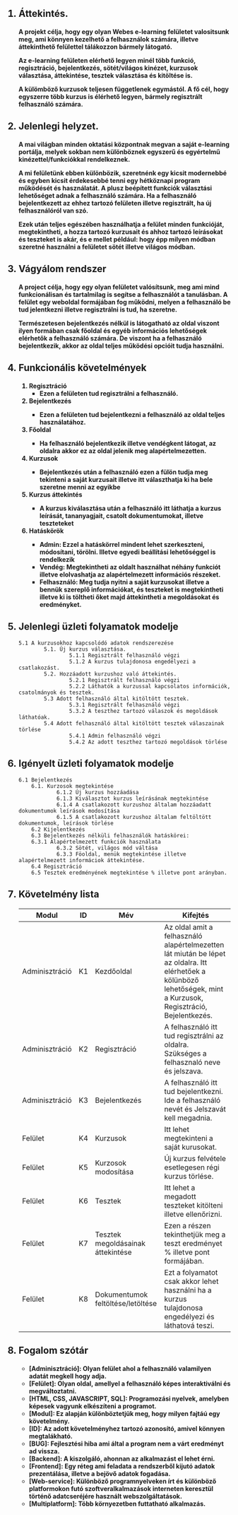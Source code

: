 
<ol>


## <li>Áttekintés.</li>

<h4>
<p>A projekt célja, hogy egy olyan Webes e-learning felületet valositsunk meg, ami könnyen kezelhető a felhasználok számára, illetve áttekinthető felülettel tálákozzon bármely látogató. 
</p>

<p>Az e-learning felületen elérhető legyen minél több funkció, regisztráció, bejelentkezés, sötét/világos kinézet, kurzusok választása, áttekintése, tesztek választása és kitöltése is.   
</p>

<p>A külömböző kurzusok teljesen függetlenek egymástól. A fő cél, hogy egyszerre több kurzus is élérhető legyen, bármely regisztrált felhasználó számára. 
</h4>
</P>


## <li>Jelenlegi helyzet.</li>
<h4>
<p>A mai világban minden oktatási központnak megvan a saját e-learning portálja, melyek sokban nem különböznek egyszerű és egyértelmű kinézettel/funkciókkal rendelkeznek. 
<p>A mi felületünk ebben különbözik, szeretnénk egy kicsit modernebbé és egyben kicsit érdekesebbé tenni egy hétköznapi program működését és használatát. A plusz beépített funkciók választási lehetőséget adnak a felhasználó számára. Ha a felhasználó bejelentkezett az ehhez tartozó felületen illetve regisztrált, ha új felhasználóról van szó.
<p>Ezek után teljes egészében használhatja a felület minden funkcióját, megtekintheti, a hozza tartozó kurzusait és ahhoz tartozó leírásokat és teszteket is akár, és e mellet például: hogy épp milyen módban szeretné használni a felületet sötét illetve világos módban.
<h4>

</p>

## <li>Vágyálom rendszer</li>
<h4><p>A project célja, hogy egy olyan felületet valósítsunk, meg ami mind funkcionálisan és tartalmilag is segítse a felhasználót a tanulásban. A felület egy weboldal formájában fog működni, melyen a felhasználó be tud jelentkezni illetve regisztrálni is tud, ha szeretne. 
<p>Természetesen bejelentkezés nélkül is látogatható az oldal viszont ilyen formában csak főoldal és egyéb információs lehetőségek elérhetők a felhasználó számára. De viszont ha a felhasználó bejelentkezik, akkor az oldal teljes működési opcióit tudja használni.   
</h4>
</p>

## <li>Funkcionális követelmények
<ol>
<h4><li> Regisztráció
<ul>
 <li> Ezen a felületen tud regisztrálni a felhasználó.</li>
</ul>
</li>
    <li> Bejelentkezés </li>
<ul>
 <li> Ezen a felületen tud bejelentkezni a felhasználó az oldal teljes használatához.</li>
</ul>
    <li> Főoldal </li>
<ul>
 <li>Ha felhasználó bejelentkezik illetve vendégkent látogat, az oldalra akkor ez az oldal jelenik meg alapértelmezetten.</li>
</ul>
    <li> Kurzusok </li>
    <ul>
 <li>Bejelentkezés után a felhasználó ezen a fülön tudja meg tekinteni a saját kurzusait illetve itt választhatja ki ha bele szeretne menni az egyikbe</li>
</ul>
    <li> Kurzus áttekintés </li>
    <ul>
 <li>A kurzus kiválasztása után a felhasználó itt láthatja a kurzus leírását, tananyagjait, csatolt dokumentumokat, illetve teszteteket</li>
</ul>
<li> Hatáskörök </li>
    <ul>
 <li> Admin: Ezzel a hatáskörrel mindent lehet szerkeszteni, módosítani, törölni. Illetve egyedi beállítási lehetőséggel is rendelkezik </li>
 <li> Vendég: Megtekintheti az oldalt használhat néhány funkciót illetve elolvashatja az alapértelmezett információs részeket.</li>
 <li> Felhasználó: Meg tudja nyitni a saját kurzusokat illetve a bennük szereplő információkat, és teszteket is megtekintheti illetve ki is töltheti őket majd áttekintheti a megoldásokat és eredményket.</li>
</h4>
</li>
</ol>


## <li>Jelenlegi üzleti folyamatok modelje</li>
    5.1 A kurzusokhoz kapcsolódó adatok rendszerezése
            5.1. Új kurzus választása.
                    5.1.1 Regisztrált felhasználó végzi
                    5.1.2 A kurzus tulajdonosa engedélyezi a csatlakozást.
            5.2. Hozzáadott kurzushoz való áttekintés.
                    5.2.1 Regisztrált felhasználó végzi
                    5.2.2 Láthatók a kurzussal kapcsolatos információk, csatolmányok és tesztek.
            5.3 Adott felhasználó által kitöltött tesztek.
                    5.3.1 Regisztrált felhasználó végzi
                    5.3.2 A teszthez tartozó válaszok és megoldások láthatóak.
            5.4 Adott felhasználó által kitöltött tesztek válaszainak törlése
                    5.4.1 Admin felhasználó végzi
                    5.4.2 Az adott teszthez tartozó megoldások törlése

## <li>Igényelt üzleti folyamatok modelje</li>
    6.1 Bejelentkezés
        6.1. Kurzosok megtekintése
                6.1.2 Új kurzus hozzáadása
                6.1.3 Kiválasztot kurzus leírásának megtekintése
                6.1.4 A csatlakozott kurzushoz általam hozzáadatt dokumentumok leírások modosítása
                6.1.5 A csatlakozott kurzushoz általam feltöltött dokumentumok, leírások törlése
        6.2 Kijelentkezés
        6.3 Bejelentkezés nélküli felhasználók hatáskörei:
        6.3.1 Alapértelmezett funkciók használata
                6.3.2 Sötét, világos mód váltása
                6.3.3 Föoldal, menük megtekintése illetve alapértelmezett informáciok áttekintése.
        6.4 Regisztráció
        6.5 Tesztek eredményének megtekintése % illetve pont arányban. 

## <li>Követelmény lista</li>
<h4>

|Modul|ID|Mév|Kifejtés|
|--------------------|-------------|---------|---------------|
|Adminisztráció|K1|Kezdőoldal|Az oldal amit a felhasználó alapértelmezetten lát miután be lépet az oldalra. Itt elérhetőek a kölünböző lehetőségek, mint a Kurzusok, Regisztráció, Bejelentkezés. |
|Adminisztráció|K2|Regisztráció|A felhasználó itt tud regisztrálni az oldalra. Szükséges a felhasznaló neve és jelszava.|
|Adminisztráció|K3|Bejelentkezés|A felhasználó itt tud bejelentkezni. Ide a felhasználó nevét és Jelszavát kell megadnia.|
|Felület|K4|Kurzusok|Itt lehet megtekinteni a saját kurusokat.|
|Felület|K5|Kurzosok modosítása|Új kurzus felvétele esetlegesen régi kurzus törlése.|
|Felület|K6|Tesztek|Itt lehet a megadott teszteket kitölteni illetve ellenőrizni.|
|Felület|K7|Tesztek megoldásainak áttekintése|Ezen a részen tekinthetjük meg a teszt eredményet % illetve pont formájában.|
|Felület|K8|Dokumentumok feltöltése/letöltése| Ezt a folyamatot csak akkor lehet használni ha a kurzus tulajdonosa engedélyezi és láthatová teszi.|
</h4>

## <li>Fogalom szótár</li>
<h4>
<ul>
<li><strong>[Adminisztráció]</strong>: Olyan felület ahol a felhasználó valamilyen adatát megkell hogy adja.</li>

<li> <strong>[Felület]</strong>: Olyan oldal, amellyel a felhasználó képes interaktiválni és megváltoztatni.

<li> <strong>[HTML, CSS, JAVASCRIPT, SQL]</strong>: Programozási nyelvek, amelyben képesek vagyunk elkészíteni a programot.

<li> <strong>[Modul]</strong>: Ez alapján különböztetjük meg, hogy milyen fajtáú egy követelmény.

<li> <strong>[ID]</strong>: Az adott követelményhez tartozó azonosító, amivel könnyen megtalákható.

<li> <strong>[BUG]</strong>: Fejlesztési hiba ami által a program nem a várt eredményt ad vissza.

<li> <strong>[Backend]</strong>: A kiszolgáló, ahonnan az alkalmazást el lehet érni.

<li> <strong>[Frontend]</strong>: Egy réteg ami feladata a rendszerből kijutó adatok prezentálása, illetve a bejövő adatok fogadása.

<li> <strong>[Web-service]</strong>: Különböző programnyelveken írt és különböző platformokon futó szoftveralkalmazások interneten keresztül történő adatcseréjére használt webszolgáltatások.

<li> <strong>[Multiplatform]</strong>: Több környezetben futtatható alkalmazás.
</h4>
</ul>
</ol>